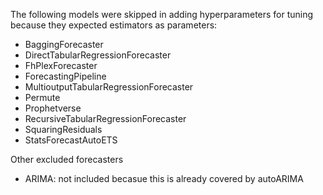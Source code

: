 The following models were skipped in adding hyperparameters for tuning because they expected estimators as parameters:

- BaggingForecaster
- DirectTabularRegressionForecaster
- FhPlexForecaster
- ForecastingPipeline
- MultioutputTabularRegressionForecaster
- Permute
- Prophetverse
- RecursiveTabularRegressionForecaster
- SquaringResiduals
- StatsForecastAutoETS

Other excluded forecasters
- ARIMA: not included becasue this is already covered by autoARIMA